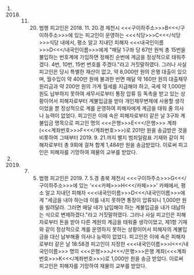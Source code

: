 1. 2018. 11. 20. 범행
피고인은 2018. 11. 20.경 제천시 <<<구이하주소>>>B<<</구이하주소>>>에 있는 피고인이 운영하는 <<<식당>>>C<<</식당>>>식당 내에서, 평소 알고 지내던 피해자 <<<내국인이름>>>D<<</내국인이름>>>에게 "매달 1구좌 당 67만 원씩 총 15번을 불입하는 번호계에 가입하면 정해진 순번에 계금을 정상적으로 태워주겠다. 4번, 10번, 15번 번호를 주겠다."라고 거짓말하였다.
그러나 사실 피고인은 당시 특별한 재산이 없고, 약 8,000만 원의 은행 대출이 있으며, 월수입이 약 400만 원에 불과한 반면 매달 약 160만 원의 대출채무 원리금과 약 200만 원의 가게 월세를 지급해야 하고, 국세 약 1,000만 원도 납부하지 못하여 세무서로부터 통장 압류 등 독촉을 받고 있는 상황이어서 피해자로부터 계불입금을 받아 개인채무변제에 사용할 생각이었을 뿐 정상적으로 계를 운영하여 피해자에게 계금을 태워 줄 의사나 능력이 없었다.
피고인은 이에 속은 피해자로부터 같은 날 3구좌 계불입금 명목으로 피고인 명의 <<<은행>>>E<<</은행>>> 계좌(<<<계좌번호>>>F<<</계좌번호>>>)로 201만 원을 송금받은 것을 비롯하여 그때부터 2019. 9. 21.까지 별지 범죄일람표 기재와 같이 피해자로부터 총 9회에 걸쳐 합계 1,484만 원을 송금받았다.
이로써 피고인은 피해자를 기망하여 재물의 교부를 받았다.
2. 2019. 7. 5. 범행
피고인은 2019. 7. 5.경 충북 제천시 <<<구이하주소>>>G<<</구이하주소>>>에 있는 ‘<<<카페>>>H<<</카페>>>' 카페에서, 평소 알고 지내던 피해자 <<<내국인이름>>>D<<</내국인이름>>>에게 "세금을 내야 하는데 이를 내지 못하면 통장이 압류되니 1,000만 원을 빌려달라. 그러면 매달 네가 납입해야 하는 계불입금을 내가 대납하는 식으로 변제하겠다."라고 거짓말하였다.
그러나 사실 피고인은 피해자로부터 돈을 받아 다른 계원의 계금을 태워줄 생각이었고, 제1항 기재와 같이 정상적으로 계를 운영하지 못하는 상황이어서 피해자의 계불입금을 대신 납부해줄 의사나 능력이 없었다.
피고인은 이에 속은 피해자로부터 같은 날 18:58경 피고인이 지정한 <<<내국인이름>>>I<<</내국인이름>>> 명의 <<<은행>>>J<<</은행>>>은행 계좌(<<<계좌번호>>>K<<</계좌번호>>>)로 1,000만 원을 송금 받았다.
이로써 피고인은 피해자를 기망하여 재물의 교부를 받았다.
